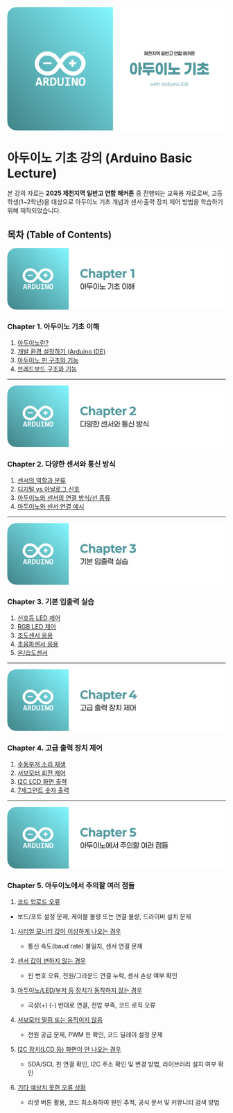 <img src="thumbnail.png" />

# 아두이노 기초 강의 (Arduino Basic Lecture)

본 강의 자료는 **2025 제천지역 일반고 연합 해커톤** 중 진행되는 교육용 자료로써, 고등학생(1~2학년)을 대상으로 아두이노 기초 개념과 센서·출력 장치 제어 방법을 학습하기 위해 제작되었습니다.

## 목차 (Table of Contents)

<img src="chapter-1-basic/header.png" />

### **Chapter 1. 아두이노 기초 이해**

1. [아두이노란?](chapter-1-basic/01-What-is-Arduino.md)
2. [개발 환경 설정하기 (Arduino IDE)](chapter-1-basic/02-Setup-Arduino-IDE.md)
3. [아두이노 핀 구조와 기능](chapter-1-basic/03-Arduino-Pin-Structure.md)
4. [브레드보드 구조와 기능](chapter-1-basic/04-Breadboard-Architecture.md)

---

<img src="chapter-2-sensor/header.png" />

### **Chapter 2. 다양한 센서와 통신 방식**

1. [센서의 역할과 분류](chapter-2-sensor/01-Types-of-Sensors.md)
2. [디지털 vs 아날로그 신호](chapter-2-sensor/02-Digital-vs-Analog.md)
3. [아두이노와 센서의 연결 방식/선 종류](chapter-2-sensor/03-Arduino-Sensor-Wiring.md)
4. [아두이노와 센서 연결 예시](chapter-2-sensor/04-Connection-Examples.md)

---

<img src="chapter-3-io/header.png" />

### **Chapter 3. 기본 입출력 실습**

1. [신호등 LED 제어](chapter-3-io/01-Traffic-LED.md)
2. [RGB LED 제어](chapter-3-io/02-Output-LED.md)
3. [조도센서 응용](chapter-3-io/03-Illumination-Sensor.md)
4. [초음파센서 응용](chapter-3-io/04-Ultrasonic-Sensor.md)
5. [온/습도센서](chapter-3-io/05-Temperature-Humidity-Sensor.md)

---

<img src="chapter-4-control/header.png" />

### **Chapter 4. 고급 출력 장치 제어**

1. [수동부저 소리 재생](chapter-4-control/01-Analog-Input-Sensor.md)
2. [서보모터 회전 제어](chapter-4-control/02-Servo-Motor.md)
3. [I2C LCD 화면 출력](chapter-4-control/03-I2C-LCD.md)
4. [7세그먼트 숫자 출력](chapter-4-control/04-Seven-Segment.md)

---

<img src="chapter-05-errors/header.png" />

### **Chapter 5. 아두이노에서 주의할 여러 점들**

1. [코드 업로드 오류](chapter-05-errors/01-Upload-Error.md)

- 보드/포트 설정 문제, 케이블 불량 또는 연결 불량, 드라이버 설치 문제

1. [시리얼 모니터 값이 이상하게 나오는 경우](chapter-05-errors/02-Serial-Monitor-Issue.md)

   - 통신 속도(baud rate) 불일치, 센서 연결 문제

2. [센서 값이 변하지 않는 경우](chapter-05-errors/03-Sensor-Value-Issue.md)

   - 핀 번호 오류, 전원/그라운드 연결 누락, 센서 손상 여부 확인

3. [아두이노/LED/부저 등 장치가 동작하지 않는 경우](chapter-05-errors/04-Device-Issue.md)

   - 극성(+) (-) 반대로 연결, 전압 부족, 코드 로직 오류

4. [서보모터 떨림 또는 움직이지 않음](chapter-05-errors/05-Servo-Motor-Issue.md)

   - 전원 공급 문제, PWM 핀 확인, 코드 딜레이 설정 문제

5. [I2C 장치(LCD 등) 화면이 안 나오는 경우](chapter-05-errors/06-I2C-Device-Issue.md)

   - SDA/SCL 핀 연결 확인, I2C 주소 확인 및 변경 방법, 라이브러리 설치 여부 확인

6. [기타 예상치 못한 오류 상황](chapter-05-errors/07-Misc-Error.md)
   - 리셋 버튼 활용, 코드 최소화하여 원인 추적, 공식 문서 및 커뮤니티 검색 방법
